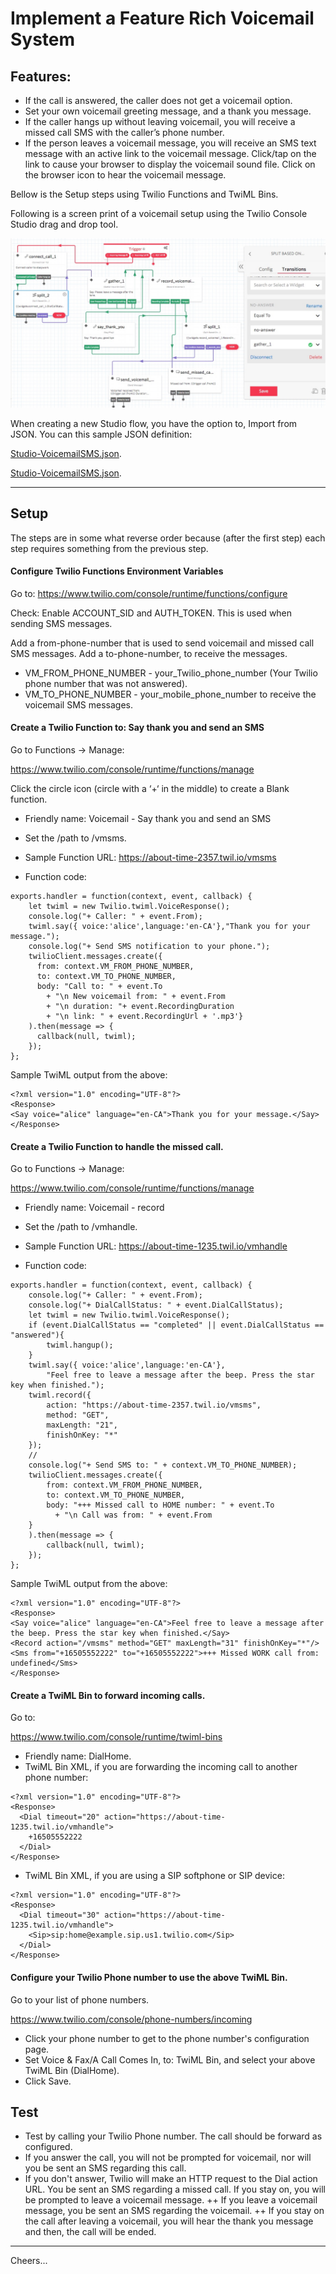 # Implement a Feature Rich Voicemail System

## Features:

+ If the call is answered, the caller does not get a voicemail option.
+ Set your own voicemail greeting message, and a thank you message.
+ If the caller hangs up without leaving voicemail, you will receive a missed call SMS with the caller’s phone number.
+ If the person leaves a voicemail message, you will receive an SMS text message with an active link to the voicemail message. Click/tap on the link to cause your browser to display the voicemail sound file. Click on the browser icon to hear the voicemail message.

Bellow is the Setup steps using Twilio Functions and TwiML Bins.

Following is a screen print of a voicemail setup using the Twilio Console Studio drag and drop tool.

<img width="600px"  src="Studio-VoicemailSMS.jpg"/>


When creating a new Studio flow, you have the option to, Import from JSON.
You can this sample JSON definition:

[Studio-VoicemailSMS.json](https://github.com/tigerfarm/work/blob/master/book/voicemail/Studio-VoicemailSMS.json).

[Studio-VoicemailSMS.json](Studio-VoicemailSMS.json).

--------------------------------------------------------------------------------
## Setup

The steps are in some what reverse order because (after the first step) each step requires something from the previous step.

#### Configure Twilio Functions Environment Variables

Go to: https://www.twilio.com/console/runtime/functions/configure

Check: Enable ACCOUNT_SID and AUTH_TOKEN. This is used when sending SMS messages.

Add a from-phone-number that is used to send voicemail and missed call SMS messages.
Add a to-phone-number, to receive the messages.

+ VM_FROM_PHONE_NUMBER - your_Twilio_phone_number (Your Twilio phone number that was not answered).
+ VM_TO_PHONE_NUMBER - your_mobile_phone_number to receive the voicemail SMS messages.

#### Create a Twilio Function to: Say thank you and send an SMS

Go to Functions → Manage:

https://www.twilio.com/console/runtime/functions/manage

Click the circle icon (circle with a ‘+‘ in the middle) to create a Blank function.

+ Friendly name: Voicemail - Say thank you and send an SMS
+ Set the /path to /vmsms.
+ Sample Function URL:
https://about-time-2357.twil.io/vmsms

+ Function code:
````
exports.handler = function(context, event, callback) {
    let twiml = new Twilio.twiml.VoiceResponse();
    console.log("+ Caller: " + event.From);
    twiml.say({ voice:'alice',language:'en-CA'},"Thank you for your message.");
    console.log("+ Send SMS notification to your phone.");
    twilioClient.messages.create({
      from: context.VM_FROM_PHONE_NUMBER,
      to: context.VM_TO_PHONE_NUMBER,
      body: "Call to: " + event.To
        + "\n New voicemail from: " + event.From
        + "\n duration: "+ event.RecordingDuration
        + "\n link: " + event.RecordingUrl + '.mp3'}
    ).then(message => {
      callback(null, twiml);
   	});
};
````

Sample TwiML output from the above:
````
<?xml version="1.0" encoding="UTF-8"?>
<Response>
<Say voice="alice" language="en-CA">Thank you for your message.</Say>
</Response>
````

#### Create a Twilio Function to handle the missed call.

Go to Functions → Manage:

https://www.twilio.com/console/runtime/functions/manage

+ Friendly name: Voicemail - record
+ Set the /path to /vmhandle.
+ Sample Function URL:
https://about-time-1235.twil.io/vmhandle

+ Function code:
````
exports.handler = function(context, event, callback) {
    console.log("+ Caller: " + event.From);
    console.log("+ DialCallStatus: " + event.DialCallStatus);
    let twiml = new Twilio.twiml.VoiceResponse();
    if (event.DialCallStatus == "completed" || event.DialCallStatus == "answered"){
        twiml.hangup();
    }
    twiml.say({ voice:'alice',language:'en-CA'},
        "Feel free to leave a message after the beep. Press the star key when finished.");
    twiml.record({
        action: "https://about-time-2357.twil.io/vmsms",
        method: "GET",
        maxLength: "21",
        finishOnKey: "*"
    });
    //
    console.log("+ Send SMS to: " + context.VM_TO_PHONE_NUMBER);
    twilioClient.messages.create({
        from: context.VM_FROM_PHONE_NUMBER,
        to: context.VM_TO_PHONE_NUMBER,
        body: "+++ Missed call to HOME number: " + event.To
          + "\n Call was from: " + event.From
    }
    ).then(message => {
        callback(null, twiml);
    });
};
````
Sample TwiML output from the above:
````
<?xml version="1.0" encoding="UTF-8"?>
<Response>
<Say voice="alice" language="en-CA">Feel free to leave a message after the beep. Press the star key when finished.</Say>
<Record action="/vmsms" method="GET" maxLength="31" finishOnKey="*"/>
<Sms from="+16505552222" to="+16505552222">+++ Missed WORK call from: undefined</Sms>
</Response>
````

#### Create a TwiML Bin to forward incoming calls.

Go to:

https://www.twilio.com/console/runtime/twiml-bins

+ Friendly name: DialHome.
+ TwiML Bin XML, if you are forwarding the incoming call to another phone number:
````
<?xml version="1.0" encoding="UTF-8"?>
<Response>
  <Dial timeout="20" action="https://about-time-1235.twil.io/vmhandle">
    +16505552222
  </Dial>
</Response>
````
+ TwiML Bin XML, if you are using a SIP softphone or SIP device:
````
<?xml version="1.0" encoding="UTF-8"?>
<Response>
  <Dial timeout="30" action="https://about-time-1235.twil.io/vmhandle">
    <Sip>sip:home@example.sip.us1.twilio.com</Sip>
  </Dial>
</Response>
````
#### Configure your Twilio Phone number to use the above TwiML Bin.

Go to your list of phone numbers.

https://www.twilio.com/console/phone-numbers/incoming

+ Click your phone number to get to the phone number's configuration page.
+ Set Voice & Fax/A Call Comes In, to: TwiML Bin, and select your above TwiML Bin (DialHome).
+ Click Save.

## Test

+ Test by calling your Twilio Phone number. The call should be forward as configured.
+ If you answer the call, you will not be prompted for voicemail, nor will you be sent an SMS regarding this call.
+ If you don't answer,
Twilio will make an HTTP request to the Dial action URL.
You be sent an SMS regarding a missed call. If you stay on, you will be prompted to leave a voicemail message.
++ If you leave a voicemail message, you be sent an SMS regarding the voicemail.
++ If you stay on the call after leaving a voicemail, you will hear the thank you message and then, the call will be ended.

--------------------------------------------------------------------------------

Cheers...
